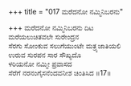 +++
title = "017 ಮರೆದನೋ ನಮ್ಮಿನಿಬರನು"

+++
ಮರೆದನೋ ನಮ್ಮಿನಿಬರನು ದಿಟ  
ಮರೆಯಲುಚಿತವಲೇ ಸುರೇಂದ್ರನ  
ಸೆರಗು ಸೋಂಕುವ ಸಲುಗೆಯುಂಟೇ ಮತ್ರ್ಯಜಾತಿಯಲಿ  
ಉರುವ ಸುರಪನ ಸಾರ ಸೌಖ್ಯದೊ  
ಳರಿಯನೋ ನಮ್ಮೀ ಪ್ರವಾಸದ  
ಸೆರೆಗೆ ನರನಂಗೈಸನೆಂದವನೀಶ ಚಿಂತಿಸಿದ     ॥17॥